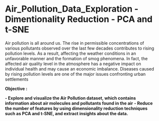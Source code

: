 # Air_Pollution_Data_Exploration - Dimentionality Reduction - PCA and t-SNE

Air pollution is all around us. The rise in permissible concentrations of various pollutants observed over the last few decades contributes to rising pollution levels. As a result, affecting the weather conditions in an unfavorable manner and the formation of smog phenomena. In fact, the affected air quality level in the atmosphere has a negative impact on individual health and may cause an economic imbalance. Diseases caused by rising pollution levels are one of the major issues confronting urban settlements

**Objective :** 

**- Explore and visualize the Air Pollution dataset, which contains information about air molecules and pollutants found in the air**
**- Reduce the number of features by using dimensionality reduction techniques such as PCA and t-SNE, and extract insights about the data.**
